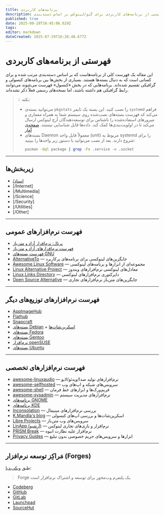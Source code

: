 ```yaml
---
title: برنامه‌های کاربردی
description: لیستی از برنامه‌های کاربردی برای گنو/لینوکس بر اساس دسته‌بندی
published: true
date: 2025-08-28T16:45:06.629Z
tags: 
editor: markdown
dateCreated: 2025-07-29T16:26:48.677Z
---
```


# فهرستی از برنامه‌های کاربردی

این مقاله یک فهرست کلی از برنامه‌هاست که بر اساس دسته‌بندی مرتب شده و برای کسانی است که به دنبال بسته‌ها هستند. بسیاری از بخش‌ها بین برنامه‌های کنسولی و گرافیکی تقسیم شده‌اند. برنامه‌هایی که در بخش «کنسول» فهرست می‌شوند می‌توانند رابط گرافیکی هم داشته باشند، اما نسخه‌های رسمی فعلاً ذکر نشده‌اند.

> 💡 نکته:
> - می‌توانید بسته‌ی `pkgstats` را نصب کنید. این بسته یک تایمر `systemd` فراهم می‌کند که فهرست بسته‌های نصب‌شده روی سیستم شما به همراه معماری و میرورهای استفاده‌شده را ناشناس برای توسعه‌دهندگان آرچ لینوکس ارسال می‌کند تا در اولویت‌بندی‌ها کمک کند. داده‌ها قابل شناسایی نیستند. [صفحه‌ی آمار](https://pkgstats.archlinux.de/packages)  
> - بسته‌های Daemon معمولاً فایل واحد (unit) مربوط به systemd را برای شروع دارند. بعد از نصب می‌توانید با دستور زیر واحدها را ببینید:  
>   ```bash
>   pacman -Qql package | grep -Fe .service -e .socket
>   ```

---

## زیربخش‌ها
- [/اسناد](/fa/applications/documents)
- [/Internet]
- [/Multimedia]
- [/Science]
- [/Security]
- [/Utilities]
- [/Other]

---

## فهرست نرم‌افزارهای عمومی
- [پرتال: نرم‌افزار آزاد و متن‌باز](https://en.wikipedia.org/wiki/Portal:Free_and_open-source_software)
- [فهرست نرم‌افزارهای آزاد و متن‌باز](https://en.wikipedia.org/wiki/List_of_free_and_open-source_software_packages)
- [فهرست بسته‌های GNU](https://en.wikipedia.org/wiki/List_of_GNU_packages)
- [AlternativeTo](https://alternativeto.net/platform/linux/) — جایگزین‌های لینوکسی برای برنامه‌های پرکاربرد
- [Awesome Linux Software](https://github.com/luong-komorebi/Awesome-Linux-Software) — مجموعه‌ای از ابزارها و برنامه‌های لینوکسی
- [Linux Alternative Project](https://www.linuxalt.com/) — معادل‌های لینوکسی نرم‌افزارهای ویندوز
- [Linux Links Directory](https://www.linuxlinks.com/links/Software/) — دایرکتوری نرم‌افزارهای لینوکسی
- [Open Source Alternative](https://www.osalt.com/) — جایگزین‌های متن‌باز نرم‌افزارهای تجاری

---

## فهرست نرم‌افزارهای توزیع‌های دیگر
- [AppImageHub](https://appimage.github.io/)
- [Flathub](https://flathub.org/)
- [Snapcraft](https://snapcraft.io/)
- [بسته‌های Debian](https://packages.debian.org) + [اسکرین‌شات‌ها](https://screenshots.debian.net)
- [بسته‌های Fedora](https://packages.fedoraproject.org)
- [بسته‌های Gentoo](https://packages.gentoo.org/)
- [نرم‌افزار openSUSE](https://software.opensuse.org/)
- [بسته‌های Ubuntu](https://packages.ubuntu.com/)

---

## فهرست نرم‌افزارهای تخصصی
- [awesome-linuxaudio](https://github.com/nodiscc/awesome-linuxaudio) — نرم‌افزارهای تولید صدا/ویدئو/لایو
- [awesome-selfhosted](https://github.com/Kickball/awesome-selfhosted) — سرویس‌های شبکه و اپ‌های وب
- [awesome-shell](https://github.com/alebcay/awesome-shell) — فریم‌ورک‌ها و ابزارهای خط فرمان
- [awesome-sysadmin](https://github.com/n1trux/awesome-sysadmin) — نرم‌افزارهای مدیریت سیستم
- [برنامه‌های GNOME](https://apps.gnome.org/)
- [برنامه‌های KDE](https://apps.kde.org/)
- [Inconsolation](https://inconsolation.wordpress.com/index/) — بررسی نرم‌افزارهای مینیمال
- [K.Mandla's blog](https://kmandla.wordpress.com/software/) — اسکرین‌شات‌ها و بررسی اپ‌های کنسولی
- [Libre Projects](https://libreprojects.net/) — سرویس‌های وب متن‌باز
- [LinApp (آرشیو)](https://web.archive.org/web/20200530213904/http://lin-app.com/) — نرم‌افزار و بازی‌های تجاری لینوکس
- [PRISM Break](https://prism-break.org/en/all/) — نرم‌افزار علیه نظارت انبوه
- [Privacy Guides](https://www.privacyguides.org/en/tools/) — ابزارها و سرویس‌های حریم خصوصی بدون تبلیغ

---

## مَراکِز توسعه نرم‌افزار (Forges)
طبق [ویکی‌پدیا](https://en.wikipedia.org/wiki/Forge_(software)):
> Forge یک پلتفرم وب‌محور برای توسعه و اشتراک نرم‌افزار است.

- [Codeberg](https://codeberg.org/)
- [GitHub](https://github.com/explore)
- [GitLab](https://gitlab.com/explore)
- [Launchpad](https://launchpad.net/)
- [SourceHut](https://sourcehut.org/)
````
